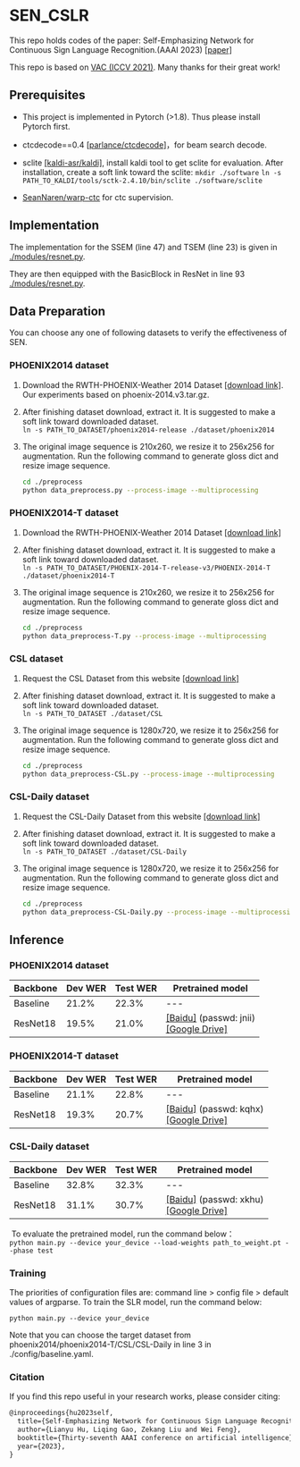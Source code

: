 # SEN_CSLR
This repo holds codes of the paper: Self-Emphasizing Network for Continuous Sign Language Recognition.(AAAI 2023) [[paper]](https://arxiv.org/abs/2211.17081)

This repo is based on [VAC (ICCV 2021)](https://openaccess.thecvf.com/content/ICCV2021/html/Min_Visual_Alignment_Constraint_for_Continuous_Sign_Language_Recognition_ICCV_2021_paper.html). Many thanks for their great work!

## Prerequisites

- This project is implemented in Pytorch (>1.8). Thus please install Pytorch first.

- ctcdecode==0.4 [[parlance/ctcdecode]](https://github.com/parlance/ctcdecode)，for beam search decode.

- sclite [[kaldi-asr/kaldi]](https://github.com/kaldi-asr/kaldi), install kaldi tool to get sclite for evaluation. After installation, create a soft link toward the sclite: 
  `mkdir ./software`
  `ln -s PATH_TO_KALDI/tools/sctk-2.4.10/bin/sclite ./software/sclite`

- [SeanNaren/warp-ctc](https://github.com/SeanNaren/warp-ctc) for ctc supervision.

## Implementation
The implementation for the SSEM (line 47) and TSEM (line 23) is given in [./modules/resnet.py](https://github.com/hulianyuyy/SEN_CSLR/blob/main/modules/resnet.py).  

They are then equipped with the BasicBlock in ResNet in line 93 [./modules/resnet.py](https://github.com/hulianyuyy/SEN_CSLR/blob/main/modules/resnet.py).

## Data Preparation
You can choose any one of following datasets to verify the effectiveness of SEN.

### PHOENIX2014 dataset
1. Download the RWTH-PHOENIX-Weather 2014 Dataset [[download link]](https://www-i6.informatik.rwth-aachen.de/~koller/RWTH-PHOENIX/). Our experiments based on phoenix-2014.v3.tar.gz.

2. After finishing dataset download, extract it. It is suggested to make a soft link toward downloaded dataset.   
   `ln -s PATH_TO_DATASET/phoenix2014-release ./dataset/phoenix2014`

3. The original image sequence is 210x260, we resize it to 256x256 for augmentation. Run the following command to generate gloss dict and resize image sequence.     

   ```bash
   cd ./preprocess
   python data_preprocess.py --process-image --multiprocessing
   ```

### PHOENIX2014-T dataset
1. Download the RWTH-PHOENIX-Weather 2014 Dataset [[download link]](https://www-i6.informatik.rwth-aachen.de/~koller/RWTH-PHOENIX-2014-T/)

2. After finishing dataset download, extract it. It is suggested to make a soft link toward downloaded dataset.   
   `ln -s PATH_TO_DATASET/PHOENIX-2014-T-release-v3/PHOENIX-2014-T ./dataset/phoenix2014-T`

3. The original image sequence is 210x260, we resize it to 256x256 for augmentation. Run the following command to generate gloss dict and resize image sequence.     

   ```bash
   cd ./preprocess
   python data_preprocess-T.py --process-image --multiprocessing
   ```

### CSL dataset

1. Request the CSL Dataset from this website [[download link]](https://ustc-slr.github.io/openresources/cslr-dataset-2015/index.html)

2. After finishing dataset download, extract it. It is suggested to make a soft link toward downloaded dataset.   
   `ln -s PATH_TO_DATASET ./dataset/CSL`

3. The original image sequence is 1280x720, we resize it to 256x256 for augmentation. Run the following command to generate gloss dict and resize image sequence.     

   ```bash
   cd ./preprocess
   python data_preprocess-CSL.py --process-image --multiprocessing
   ``` 

### CSL-Daily dataset

1. Request the CSL-Daily Dataset from this website [[download link]](http://home.ustc.edu.cn/~zhouh156/dataset/csl-daily/)

2. After finishing dataset download, extract it. It is suggested to make a soft link toward downloaded dataset.   
   `ln -s PATH_TO_DATASET ./dataset/CSL-Daily`

3. The original image sequence is 1280x720, we resize it to 256x256 for augmentation. Run the following command to generate gloss dict and resize image sequence.     

   ```bash
   cd ./preprocess
   python data_preprocess-CSL-Daily.py --process-image --multiprocessing
   ``` 

## Inference

### PHOENIX2014 dataset

| Backbone | Dev WER  | Test WER  | Pretrained model                                             |
| -------- | ---------- | ----------- | --- |
| Baseline | 21.2%      | 22.3%       |  --- | 
| ResNet18 | 19.5%      | 21.0%       | [[Baidu]](https://pan.baidu.com/s/1EcvdftTPwP6stbgB7C0v3Q) (passwd: jnii)<br />[[Google Drive]]() |

### PHOENIX2014-T dataset

| Backbone | Dev WER  | Test WER  | Pretrained model                                             |
| -------- | ---------- | ----------- | --- |
| Baseline | 21.1%      | 22.8%       |  --- | 
| ResNet18 | 19.3%      | 20.7%       | [[Baidu]](https://pan.baidu.com/s/1_k6OML-exuQZO8sDzuD-5A) (passwd: kqhx)<br />[[Google Drive]]() |

### CSL-Daily dataset

| Backbone | Dev WER  | Test WER  | Pretrained model                                            |
| -------- | ---------- | ----------- | --- |
| Baseline | 32.8%      | 32.3%       |  --- | 
| ResNet18 | 31.1%      | 30.7%       | [[Baidu]](https://pan.baidu.com/s/1bARLXmEC-PlHdVU8BGx_7Q) (passwd: xkhu)<br />[[Google Drive]]() |

​	To evaluate the pretrained model, run the command below：   
`python main.py --device your_device --load-weights path_to_weight.pt --phase test`

### Training

The priorities of configuration files are: command line > config file > default values of argparse. To train the SLR model, run the command below:

`python main.py --device your_device`

Note that you can choose the target dataset from phoenix2014/phoenix2014-T/CSL/CSL-Daily in line 3 in ./config/baseline.yaml.
 
### Citation

If you find this repo useful in your research works, please consider citing:

```latex
@inproceedings{hu2023self,
  title={Self-Emphasizing Network for Continuous Sign Language Recognition},
  author={Lianyu Hu, Liqing Gao, Zekang Liu and Wei Feng},
  booktitle={Thirty-seventh AAAI conference on artificial intelligence},
  year={2023},
}
```